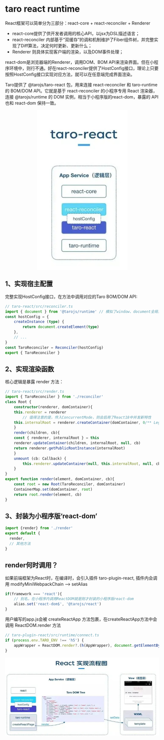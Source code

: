 # taro react runtime
React框架可以简单分为三部分：react-core + react-reconciler + Renderer
- react-core提供了供开发者调用的核心API，以jsx为DSL描述语言；
- react-reconciler 内部基于“双缓存”的调和机制维护了Fiber组件树，并完整实现了Diff算法，决定何时更新、更新什么；
- Renderer 则具体实现客户端的渲染，以及DOM事件处理；

react-dom是浏览器端的Renderer，调用DOM、BOM API来渲染界面。但在小程序环境中，则行不通。好在react-reconciler提供了HostConfig接口，理论上只要按照HostConfig接口实现对应方法，就可以在任意端完成界面渲染。

Taro提供了 @tarojs/taro-react 包，用来连接 react-reconciler 和 taro-runtime 的 BOM/DOM API。它就是基于 react-reconciler 的小程序专用 React 渲染器，连接 @tarojs/runtime 的 DOM 实例，相当于小程序版的react-dom，暴露的 API 也和 react-dom 保持一致。

<div style="display: flex; align-items: center; justify-content: center">
    <img src="./images/taro react.png" />
</div>

## 1、实现宿主配置
完整实现HostConfig接口，在方法中调用对应的Taro BOM/DOM API:
```ts
// taro-react/src/reconciler.ts
import { document } from '@tarojs/runtime' // 模拟了window、document全局对象
const hostConfig = {
    createInstance (type) {
        return document.createElement(type)
    },
    // ...
}
const TaroReconciler = Reconciler(hostConfig)
export { TaroReconciler }
```
## 2、实现渲染函数

核心逻辑是暴露 render 方法：
```ts
// taro-react/src/render.ts
import { TaroReconciler } from './reconciler'
class Root {
    constructor(renderer, domContainer){
	this.renderer = renderer
        // 值得注意的是，传入ConcurrentMode，则会启用了React18中并发新特性
	this.internalRoot = renderer.createContainer(domContainer, 0/** LegacyRoot: react-reconciler/src/ReactRootTags.js */, false, null)
    }
    render(children, cb){
	const { renderer, internalRoot } = this
	renderer.updateContainer(children, internalRoot, null, cb)
	return renderer.getPublicRootInstance(internalRoot)
    }
    unmount (cb: Callback) {
        this.renderer.updateContainer(null, this.internalRoot, null, cb)
    }
}
export function render(element, domContainer, cb){
    const root = new Root(TaroReconciler, domContainer)
    ContainerMap.set(domContainer, root)
    return root.render(element, cb)
}
```

## 3、封装为小程序版‘react-dom’
```ts
import {render} from './render'
export default {
  render,
  // 其他方法  
}
```

## render何时调用？
如果前端框架为React时，在编译时，会引入插件 taro-plugin-react, 插件内会调用 modifyMiniWebpackChain —> setAlias
```ts
if(framework === 'react'){
    // 别名，在小程序内调用ReactDOM就是刚才封装的小程序版react-dom
    alias.set('react-dom$', '@tarojs/react')
}
```

用户编写的app.js会被 createReactApp 方法包裹，在createReactApp方法中会调用 ReactDOM.render 方法
```ts
// taro-plugin-react/src/runtime/connect.ts
if (process.env.TARO_ENV !== 'h5') {
    appWrapper = ReactDOM.render?.(h(AppWrapper), document.getElementById('app'))
}
```

<img src="./images/taro react-mini.png" />
